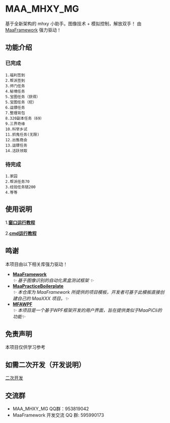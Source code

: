 # MAA_MHXY_MG

基于全新架构的 mhxy 小助手。图像技术 + 模拟控制，解放双手！
由 [MaaFramework](https://github.com/MaaXYZ/MaaFramework) 强力驱动！


## 功能介绍

### 已完成

    1.福利签到
    2.帮派签到
    3.师门任务
    4.秘境任务
    5.宝图任务（获得）
    5.宝图任务（挖）
    6.运镖任务
    7.整理背包
    8.320副本任务（69）
    9.三界奇缘
    10.科举乡试
    11.抓鬼任务(无限)
    12.出售商会
    13.运镖任务
    14.活跃领取
        
### 待完成
    1.家园
    2.帮派任务70
    3.经验任务链200
    4.等等


## 使用说明
    
1.**[窗口运行教程](./docs/窗口运行教程.md)** 

2.**[cmd运行教程](./docs/CMD运行教程.md)**

## 鸣谢

本项目由以下相关库强力驱动！
- **[MaaFramework](https://github.com/MaaXYZ/MaaFramework)** \
_✨ 基于图像识别的自动化黑盒测试框架 ✨_ 
- **[MaaPracticeBoilerplate](https://github.com/MaaXYZ/MaaPracticeBoilerplate)** \
_✨ 本仓库为 MaaFramework 所提供的项目模板，开发者可基于此模板直接创建自己的 MaaXXX 项目。✨_ 
- **[MFAWPF](https://github.com/SweetSmellFox/MFAWPF)** \
_✨ 本项目是一个基于WPF框架开发的用户界面，旨在提供类似于MaaPiCli的功能✨_ 

<!-- 感谢以下开发者对本项目作出的贡献:

<a href="https://github.com/MaaXYZ/M9A/graphs/contributors">
  <img src="https://contrib.rocks/image?repo=MaaXYZ/M9A&max=1000" />
</a> -->

## 免责声明

本项目仅供学习参考

## 如需二次开发（开发说明）
[二次开发](./docs/二次开发.md)

## 交流群
 - MAA_MHXY_MG QQ群：953819042
 - MaaFramework 开发交流 QQ 群: 595990173